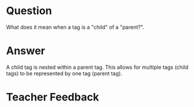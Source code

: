 # Question

What does it mean when a tag is a "child" of a "parent?".

# Answer

A child tag is nested within a parent tag. This allows for multiple tags (child tags) to be represented by one tag (parent tag).

# Teacher Feedback
